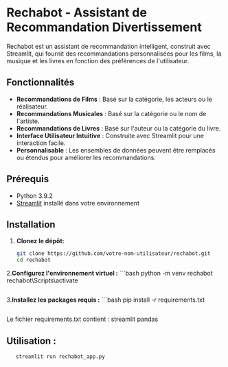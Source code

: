 # Rechabot - Assistant de Recommandation Divertissement

Rechabot est un assistant de recommandation intelligent, construit avec Streamlit, qui fournit des recommandations personnalisées pour les films, la musique et les livres en fonction des préférences de l'utilisateur.

## Fonctionnalités

- **Recommandations de Films** : Basé sur la catégorie, les acteurs ou le réalisateur.
- **Recommandations Musicales** : Basé sur la catégorie ou le nom de l'artiste.
- **Recommandations de Livres** : Basé sur l'auteur ou la catégorie du livre.
- **Interface Utilisateur Intuitive** : Construite avec Streamlit pour une interaction facile.
- **Personnalisable** : Les ensembles de données peuvent être remplacés ou étendus pour améliorer les recommandations.

## Prérequis

- Python 3.9.2
- [Streamlit](https://streamlit.io) installé dans votre environnement

## Installation

1. **Clonez le dépôt:** 
   ```bash
   git clone https://github.com/votre-nom-utilisateur/rechabot.git
   cd rechabot
   ```
2.**Configurez l'environnement virtuel :** 
    ```bash
   python -m venv rechabot
   rechabot\Scripts\activate 
   ```
````
3.**Installez les packages requis :**
    ```bash
      pip install -r requirements.txt
   ```
````
Le fichier requirements.txt contient :
streamlit
pandas

## Utilisation :
```bash
   streamlit run rechabot_app.py
```

